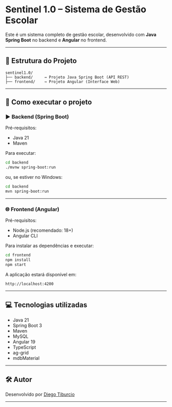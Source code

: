# Sentinel 1.0 – Sistema de Gestão Escolar

Este é um sistema completo de gestão escolar, desenvolvido com **Java Spring Boot** no backend e **Angular** no frontend.

---

## 📁 Estrutura do Projeto

```
sentinel1.0/
├── backend/     → Projeto Java Spring Boot (API REST)
├── frontend/    → Projeto Angular (Interface Web)
```

---

## 🚀 Como executar o projeto

### ▶️ Backend (Spring Boot)

Pré-requisitos:

- Java 21
- Maven

Para executar:

```bash
cd backend
./mvnw spring-boot:run
```

ou, se estiver no Windows:

```bash
cd backend
mvn spring-boot:run
```

---

### 🌐 Frontend (Angular)

Pré-requisitos:

- Node.js (recomendado: 18+)
- Angular CLI

Para instalar as dependências e executar:

```bash
cd frontend
npm install
npm start
```

A aplicação estará disponível em:

```
http://localhost:4200
```

---

## 💻 Tecnologias utilizadas

- Java 21
- Spring Boot 3
- Maven
- MySQL
- Angular 19
- TypeScript
- ag-grid
- mdbMaterial

---

## 🛠️ Autor

Desenvolvido por [Diego Tiburcio](https://github.com/DiegoLuizst)

---
